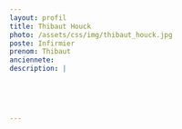 ```yaml
---
layout: profil
title: Thibaut Houck
photo: /assets/css/img/thibaut_houck.jpg
poste: Infirmier
prenom: Thibaut
anciennete: 
description: |
 

  

  
---
```

